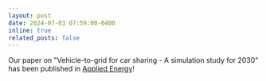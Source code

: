 ```yaml
---
layout: post
date: 2024-07-03 07:59:00-0400
inline: true
related_posts: false
---
```


Our paper on "Vehicle-to-grid for car sharing - A simulation study for 2030" has been published  in [Applied Energy](https://www.sciencedirect.com/science/article/pii/S0306261924011140)! 
